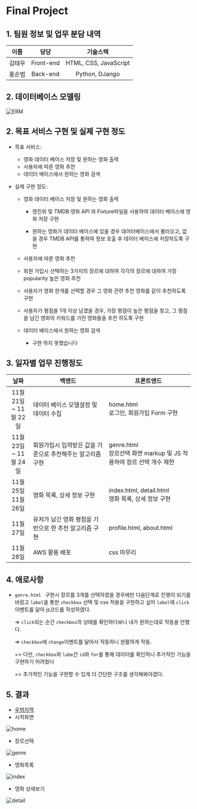# Final Project

## 1. 팀원 정보 및 업무 분담 내역

|  이름  |   담당    |       기술스택        |
| :----: | :-------: | :-------------------: |
| 김태우 | Front-end | HTML, CSS, JavaScript |
| 홍순범 | Back-end  |    Python, DJango     |



## 2. 데이터베이스 모델링

![ERM](./readmeImg/ERM.png)

## 2. 목표 서비스 구현 및 실제 구현 정도

* 목표 서비스:

  * 영화 데이터 베이스 저장 및 원하는 영화 출력
  * 사용자에 따른 영화 추천
  * 데이터 베이스에서 원하는 영화 검색

* 실제 구현 정도:

  * 영화 데이터 베이스 저장 및 원하는 영화 출력

    * 영진위  및 TMDB 영화 API 와 Fixture파일을 사용하여 데이터 베이스에 영화 저장 구현

    * 원하는 영화가 데이터 베이스에 있을 경우 데이터베이스에서 불러오고, 없을 경우 TMDB API를 통하여 정보 호출 후 데이터 베이스에 저장하도록 구현
  *  사용자에 따른 영화 추천
    * 회원 가입시 선택하는 3가지의 장르에 대하여 각각의 장르에 대하여 가장 popularity 높은 영화 추천
    * 사용자가 영화 한개를 선택할 경우 그 영화 관련 추천 영화를 같이 추천하도록 구현
    * 사용자가 평점을 1개 이상 남겼을 경우, 가장 평점이 높은 평점을 찾고, 그 평점을 남긴 영화의 키워드를 가진 영화들을 추천 하도록 구현
  * 데이터 베이스에서 원하는 영화 검색
    * 구현 하지 못했습니다
  

## 3. 일자별 업무 진행정도

|            날짜            | 백엔드                                                     | 프론트엔드                                                   |
| :------------------------: | ---------------------------------------------------------- | ------------------------------------------------------------ |
| 11월 21일<br />~ 11월 22일 | 데이터 베이스 모델설정 및 데이터 수집                      | home.html <br />로그인, 회원가입 Form 구현                   |
| 11월 23일 <br/>~ 11월 24일 | 회원가입시 입력받은 값을 기준으로 추천해주는 알고리즘 구현 | genre.html <br />장르선택 화면 markup 및 JS 적용하여 장르 선택 개수 제한 |
|  11월 25일<br />11월 26일  | 영화 목록, 상세 정보 구현                                  | index.html, detail.html<br />영화 목록, 상세 정보 구현       |
|         11월 27일          | 유저가 남긴 영화 평점을 기반으로 한  추천 알고리즘 구현    | profile.html, about.html                                     |
|         11월 28일          | AWS 활용 배포                                              | css 마무리                                                   |

## 4. 애로사항

* `genre.html ` 구현시 장르를 3개를 선택하였을 경우에만 다음단계로 진행이 되기를 바랐고 `label`을 통한 `checkbox` 선택 및 css 적용을 구현하고 싶어 `label`에 `click` 이벤트를 달아 js코드를 작성하였다. 

  => `click`되는 순간 `checkbox`의 상태를 확인하다보니 내가 원하는대로 작동을 안했다.

  => `checkbox`에 `change`이벤트를 달아서 작동하니 원활하게 작동.

  => 다만, `checkbox`와 `labe`간 `id`와 `for`를 통해 데이터를 확인하니 추가적인 기능을 구현하기 어려웠다

  => 추가적인 기능을 구현할 수 있게 더 간단한 구조를 생각해봐야겠다.

## 5. 결과

* [우범지역](http://13.209.81.67/)
* 시작화면

![home](./readmeImg/home.jpg)

* 장르선택

![genre](./readmeImg/genre.jpg)

* 영화목록

![index](./readmeImg/index.jpg)

* 영화 상세보기

![detail](./readmeImg/detail.jpg)